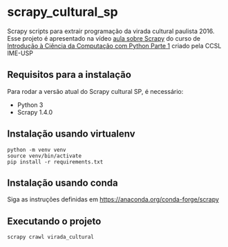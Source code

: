 # scrapy_cultural_sp
Scrapy scripts para extrair programação da virada cultural paulista 2016.
Esse projeto é apresentado na vídeo [aula sobre Scrapy](https://www.youtube.com/watch?v=rj8Sqsgh5TM) do curso de [Introdução à Ciência da Computação com Python Parte 1](https://www.coursera.org/learn/ciencia-computacao-python-conceitos) criado pela CCSL IME-USP

## Requisitos para a instalação
Para rodar a versão atual do Scrapy cultural SP, é necessário:

- Python 3
- Scrapy 1.4.0

## Instalação usando virtualenv

```
python -m venv venv
source venv/bin/activate
pip install -r requirements.txt
```

## Instalação usando conda
Siga as instruções definidas em https://anaconda.org/conda-forge/scrapy

## Executando o projeto
```
scrapy crawl virada_cultural
```
